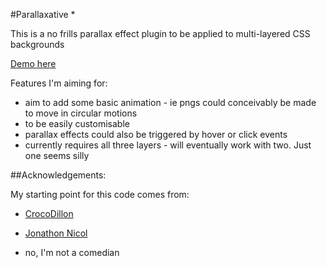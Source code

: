 #Parallaxative *

This is a no frills parallax effect plugin to be applied to multi-layered CSS backgrounds

[Demo here](http://pointatthemoon.co.uk/wp-content/uploads/parallaxative/)

Features I'm aiming for:

* aim to add some basic animation - ie pngs could conceivably be made to move in circular motions
* to be easily customisable
* parallax effects could also be triggered by hover or click events
* currently requires all three layers - will eventually work with two. Just one seems silly

##Acknowledgements:

My starting point for this code comes from:

* [CrocoDillon](http://codepen.io/CrocoDillon/pen/ukotd)
* [Jonathon Nicol](http://jonathannicol.com/blog/2011/08/06/build-a-parallax-scrolling-website-interface-with-jquery-and-css)

 * no, I'm not a comedian 

